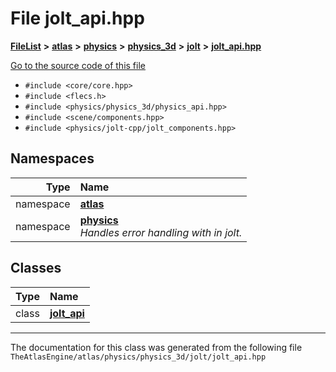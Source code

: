 

# File jolt\_api.hpp



[**FileList**](files.md) **>** [**atlas**](dir_1e6ffef027cfcf7ded3287660b505c9f.md) **>** [**physics**](dir_40e4880a491f87475db52b6f14fdb765.md) **>** [**physics\_3d**](dir_ab5034a21b7aebf79f76e5e8638ac885.md) **>** [**jolt**](dir_3d876be8cd66de39c1e103aa97223d9b.md) **>** [**jolt\_api.hpp**](physics__3d_2jolt_2jolt__api_8hpp.md)

[Go to the source code of this file](physics__3d_2jolt_2jolt__api_8hpp_source.md)



* `#include <core/core.hpp>`
* `#include <flecs.h>`
* `#include <physics/physics_3d/physics_api.hpp>`
* `#include <scene/components.hpp>`
* `#include <physics/jolt-cpp/jolt_components.hpp>`













## Namespaces

| Type | Name |
| ---: | :--- |
| namespace | [**atlas**](namespaceatlas.md) <br> |
| namespace | [**physics**](namespaceatlas_1_1physics.md) <br>_Handles error handling with in jolt._  |


## Classes

| Type | Name |
| ---: | :--- |
| class | [**jolt\_api**](classatlas_1_1physics_1_1jolt__api.md) <br> |



















































------------------------------
The documentation for this class was generated from the following file `TheAtlasEngine/atlas/physics/physics_3d/jolt/jolt_api.hpp`

